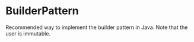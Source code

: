 # BuilderPattern
Recommended way to implement the builder pattern in Java.  Note that the user is immutable.

